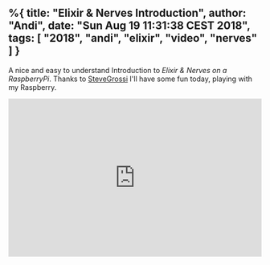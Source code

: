 %{
title: "Elixir & Nerves Introduction",
author: "Andi",
date: "Sun Aug 19 11:31:38 CEST 2018",
tags: [ "2018", "andi", "elixir", "video", "nerves" ]
}
---
A nice and easy to understand Introduction to _Elixir & Nerves on a RaspberryPi_. 
Thanks to [SteveGrossi](https://work.stevegrossi.com/) I'll have some fun
today, playing with my Raspberry.
<iframe width="100%" height="315" src="https://www.youtube.com/embed/PT-WAbiS7rE" frameborder="0" allow="autoplay; encrypted-media" allowfullscreen></iframe>





